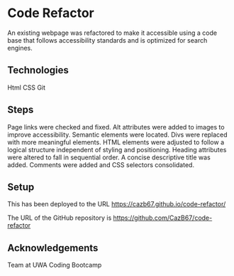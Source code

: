 # Code Refactor
An existing webpage was refactored to make it accessible using a code base that follows accessibility standards and is optimized for search engines.

## Technologies
Html
CSS
Git

## Steps
Page links were checked and fixed. Alt attributes were added to images to improve accessibility. Semantic elements were located. Divs were replaced with more meaningful elements. HTML elements were adjusted to follow a logical structure independent of styling and positioning. Heading attributes were altered to fall in sequential order. A concise descriptive title was added. Comments were added and CSS selectors consolidated.

## Setup
This has been deployed to the URL https://cazb67.github.io/code-refactor/

The URL of the GitHub repository is https://github.com/CazB67/code-refactor

## Acknowledgements
Team at UWA Coding Bootcamp


